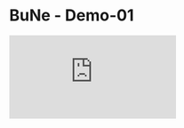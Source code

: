 # BuNe - Demo-01




[![Watch the video](https://yusufbasol.blogspot.com/2019/03/demo.html)](https://yusufbasol.blogspot.com/2019/03/demo.html)
